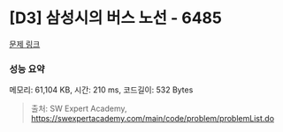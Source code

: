 # [D3] 삼성시의 버스 노선 - 6485 

[문제 링크](https://swexpertacademy.com/main/code/problem/problemDetail.do?contestProbId=AWczm7QaACgDFAWn) 

### 성능 요약

메모리: 61,104 KB, 시간: 210 ms, 코드길이: 532 Bytes



> 출처: SW Expert Academy, https://swexpertacademy.com/main/code/problem/problemList.do